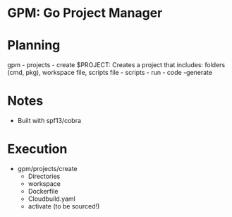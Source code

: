 # GPM: Go Project Manager

# Planning
gpm 
    - projects 
        - create $PROJECT: Creates a project that includes: folders (cmd, pkg), workspace file, scripts file
    - scripts
        - run
    - code
        -generate 


# Notes
- Built with spf13/cobra


# Execution
- gpm/projects/create
    - Directories
    - workspace
    - Dockerfile 
    - Cloudbuild.yaml
    - activate (to be sourced!) 
    
